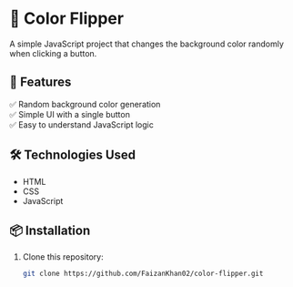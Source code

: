 # 🎨 Color Flipper

A simple JavaScript project that changes the background color randomly when clicking a button.

## 📌 Features

✅ Random background color generation  
✅ Simple UI with a single button  
✅ Easy to understand JavaScript logic

## 🛠️ Technologies Used

- HTML
- CSS
- JavaScript

## 📦 Installation

1. Clone this repository:
   ```sh
   git clone https://github.com/FaizanKhan02/color-flipper.git
   ```
